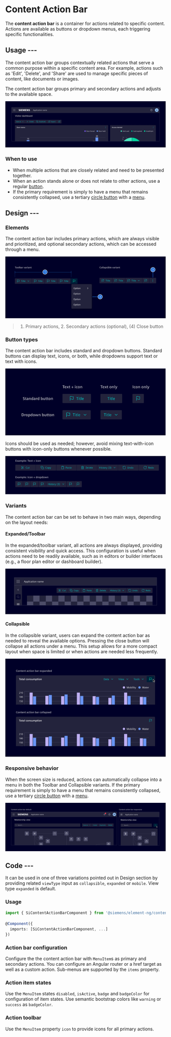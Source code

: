 # Content Action Bar

<!-- markdownlint-disable MD033 -->

The **content action bar** is a container for actions related to specific content.
Actions are available as buttons or dropdown menus, each triggering specific functionalities.

## Usage ---

The content action bar groups contextually related actions that serve a common purpose within a specific content area.
For example, actions such as 'Edit', 'Delete', and 'Share' are used to manage specific pieces of content, like documents or images.

The content action bar groups primary and secondary actions and adjusts to the available space.

![Content action bar](images/content-action-bar.png)

### When to use

- When multiple actions that are closely related and need to be presented together.
- When an action stands alone or does not relate to other actions, use a regular [button](../buttons-menus/buttons.md).
- If the primary requirement is simply to have a menu that remains consistently collapsed,
  use a tertiary [circle button](../buttons-menus/buttons.md) with a [menu](../buttons-menus/menu.md).

## Design ---

### Elements

The content action bar includes primary actions, which are always visible and prioritized, and optional secondary actions,
which can be accessed through a menu.

![Content action elements](images/content-action-bar-elements.png)

> 1. Primary actions, 2. Secondary actions (optional), (4) Close button

### Button types

The content action bar includes standard and dropdown buttons.
Standard buttons can display text, icons, or both, while dropdowns support text or text with icons.

![Content action button types](images/content-action-bar-buttons.png)

Icons should be used as needed; however, avoid mixing text-with-icon buttons with icon-only buttons whenever possible.

![Content action button types examples](images/content-action-bar-buttons-examples.png)

### Variants

The content action bar can be set to behave in two main ways, depending on the layout needs:

#### Expanded/Toolbar

In the expanded/toolbar variant, all actions are always displayed, providing consistent visibility and quick access.
This configuration is useful when actions need to be readily available, such as in editors or builder interfaces
(e.g., a floor plan editor or dashboard builder).

![Content action toolbar](images/content-action-bar-toolbar.png)

#### Collapsible

In the collapsible variant, users can expand the content action bar as needed to reveal the available options.
Pressing the close button will collapse all actions under a menu.
This setup allows for a more compact layout when space is limited or when actions are needed less frequently.

![Content action collapsible](images/content-action-bar-collapsible.png)

### Responsive behavior

When the screen size is reduced, actions can automatically collapse into a menu in both the Toolbar and Collapsible variants.
If the primary requirement is simply to have a menu that remains consistently collapsed,
use a tertiary [circle button](../buttons-menus/buttons.md) with a [menu](../buttons-menus/menu.md).

![Content action responsive](images/content-action-bar-responsive.png)

## Code ---

It can be used in one of three variations pointed out in Design section by
providing related `viewType` input as `collapsible`, `expanded` or `mobile`.
View type `expanded` is default.

### Usage

```ts
import { SiContentActionBarComponent } from '@siemens/element-ng/content-action-bar';

@Component({
  imports: [SiContentActionBarComponent, ...]
})
```

### Action bar configuration

Configure the the content action bar with `MenuItem`s as primary and secondary actions. You can
configure an Angular router or a href target as well as a custom action. Sub-menus are supported
by the `items` property.

<si-docs-component example="si-content-action-bar/si-content-action-bar" height="400"></si-docs-component>

### Action item states

Use the `MenuItem` states `disabled`, `isActive`, `badge` and `badgeColor` for configuration of item states.
Use semantic bootstrap colors like `warning` or `success` as `badgeColor`.

<si-docs-component example="si-content-action-bar/si-content-action-bar-states" height="400"></si-docs-component>

### Action toolbar

Use the `MenuItem` property `icon` to provide icons for all primary actions.

<si-docs-component example="si-content-action-bar/si-content-action-bar-toolbar" height="400"></si-docs-component>

<si-docs-api component="SiContentActionBarComponent"></si-docs-api>

<si-docs-types></si-docs-types>

